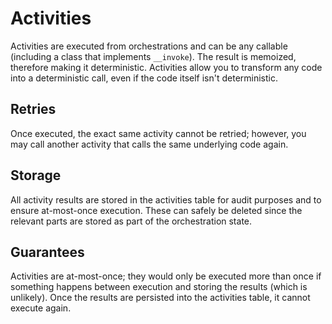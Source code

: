# Activities

Activities are executed from orchestrations and can be any callable (including a class that implements `__invoke`). The
result is memoized, therefore making it deterministic. Activities allow you to transform any code into a deterministic
call, even if the code itself isn't deterministic.

## Retries

Once executed, the exact same activity cannot be retried; however, you may call another activity that calls the same
underlying code again.

## Storage

All activity results are stored in the activities table for audit purposes and to ensure at-most-once execution. These
can safely be deleted since the relevant parts are stored as part of the orchestration state.

## Guarantees

Activities are at-most-once; they would only be executed more than once if something
happens between execution and storing the results (which is unlikely). Once the results are persisted into the
activities table, it cannot execute again.
